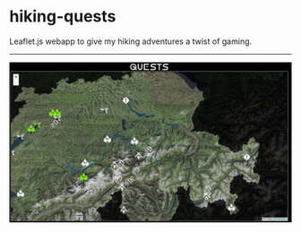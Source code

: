 # hiking-quests
Leaflet.js webapp to give my hiking adventures a twist of gaming.

---

![./img/screenshot.jpg](./img/screenshot.jpg)


